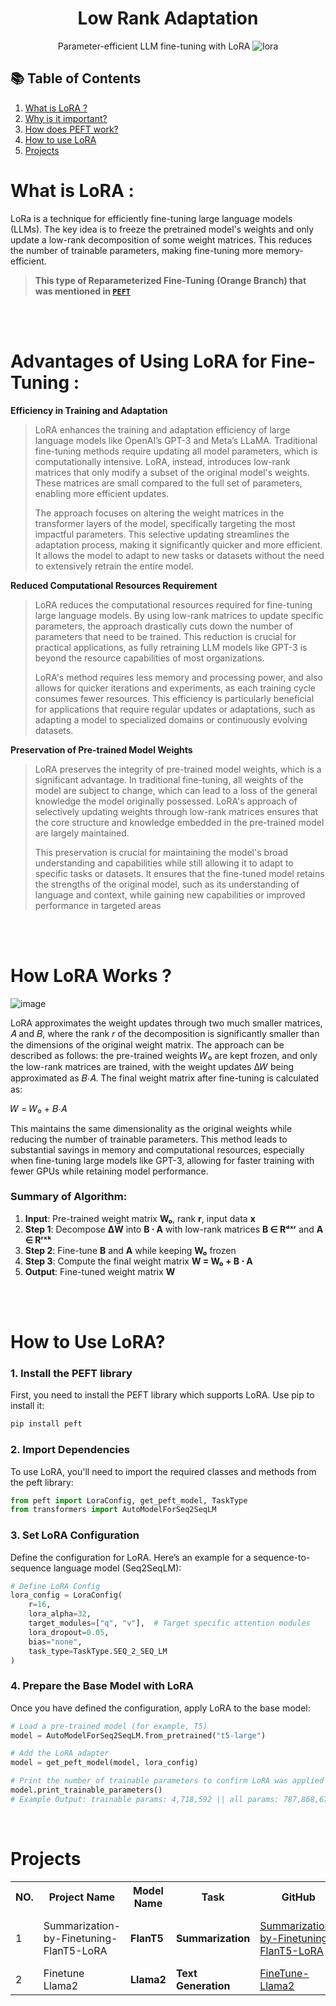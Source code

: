 <div align='center'>

  # Low Rank Adaptation

Parameter-efficient LLM fine-tuning with LoRA
![lora](https://miro.medium.com/v2/resize:fit:1400/format:webp/1*GmRC9gHJy1maqcFP7IRDcg.png)
</div>

## :books: Table of Contents
<ol>
  
  <li><a href="#about">What is LoRA ?</a></li>
  <li><a href="#advantages">Why is it important?</a></li>
  <li><a href="#lib">How does PEFT work?</a></li>
  <li><a href="#code">How to use LoRA</a></li>
  <li><a href="#projects">Projects</a></li>
</ol>

<div id='about'>
  
# What is LoRA :
  LoRa is a technique for efficiently fine-tuning large language models (LLMs).
  The key idea is to freeze the pretrained model's weights and only update a low-rank decomposition of some weight matrices. 
  This reduces the number of trainable parameters, making fine-tuning more memory-efficient.

> **This type of Reparameterized Fine-Tuning (Orange Branch) that was mentioned in [`PEFT`](https://github.com/zeyadusf/topics-in-nlp-llm/edit/main/PEFT%20(Parameter-Efficient%20Fine-Tuning)/README.md)**

</div>
<br>
<br>
<div id='advantages'>

# Advantages of Using LoRA for Fine-Tuning :

**Efficiency in Training and Adaptation**

>LoRA enhances the training and adaptation efficiency of large language models like OpenAI’s GPT-3 and Meta’s LLaMA. Traditional fine-tuning methods require updating all model parameters, which is computationally intensive. LoRA, instead, introduces low-rank matrices that only modify a subset of the original model's weights. These matrices are small compared to the full set of parameters, enabling more efficient updates.
>
>The approach focuses on altering the weight matrices in the transformer layers of the model, specifically targeting the most impactful parameters. This selective updating streamlines the adaptation process, making it significantly quicker and more efficient. It allows the model to adapt to new tasks or datasets without the need to extensively retrain the entire model.

**Reduced Computational Resources Requirement**
>LoRA reduces the computational resources required for fine-tuning large language models. By using low-rank matrices to update specific parameters, the approach drastically cuts down the number of parameters that need to be trained. This reduction is crucial for practical applications, as fully retraining LLM models like GPT-3 is beyond the resource capabilities of most organizations.
>
>LoRA's method requires less memory and processing power, and also allows for quicker iterations and experiments, as each training cycle consumes fewer resources. This efficiency is particularly beneficial for applications that require regular updates or adaptations, such as adapting a model to specialized domains or continuously evolving datasets.

**Preservation of Pre-trained Model Weights**
>LoRA preserves the integrity of pre-trained model weights, which is a significant advantage. In traditional fine-tuning, all weights of the model are subject to change, which can lead to a loss of the general knowledge the model originally possessed. LoRA's approach of selectively updating weights through low-rank matrices ensures that the core structure and knowledge embedded in the pre-trained model are largely maintained.
>
>This preservation is crucial for maintaining the model's broad understanding and capabilities while still allowing it to adapt to specific tasks or datasets. It ensures that the fine-tuned model retains the strengths of the original model, such as its understanding of language and context, while gaining new capabilities or improved performance in targeted areas
</div>
<br>
<br>
<div id="lib">

# How LoRA Works ?

![image](https://github.com/user-attachments/assets/ad74500c-7e1e-4cc7-9178-f66888c4c2aa)

LoRA approximates the weight updates through two much smaller matrices, 
𝐴 and 𝐵, where the rank 𝑟 of the decomposition is significantly smaller than the dimensions of the original weight matrix. The approach can be described as follows: the pre-trained weights 𝑊₀ are kept frozen, and only the low-rank matrices are trained, with the weight updates Δ𝑊 being approximated as 𝐵⋅𝐴. The final weight matrix after fine-tuning is calculated as:

𝑊 = 𝑊₀ + 𝐵⋅𝐴

This maintains the same dimensionality as the original weights while reducing the number of trainable parameters. This method leads to substantial savings in memory and computational resources, especially when fine-tuning large models like GPT-3, allowing for faster training with fewer GPUs while retaining model performance.

### Summary of Algorithm:
1. **Input**: Pre-trained weight matrix **W₀**, rank **r**, input data **x**
2. **Step 1**: Decompose **ΔW** into **B ⋅ A** with low-rank matrices **B ∈ Rᵈˣʳ** and **A ∈ Rʳˣᵏ**
3. **Step 2**: Fine-tune **B** and **A** while keeping **W₀** frozen
4. **Step 3**: Compute the final weight matrix **W = W₀ + B ⋅ A**
5. **Output**: Fine-tuned weight matrix **W**

</div>
<br>
<br>
<div id='code'>

# How to Use LoRA?

### 1. Install the PEFT library
First, you need to install the PEFT library which supports LoRA. Use pip to install it:
```py
pip install peft
```
### 2. Import Dependencies
To use LoRA, you'll need to import the required classes and methods from the peft library:
```py
from peft import LoraConfig, get_peft_model, TaskType
from transformers import AutoModelForSeq2SeqLM
```

### 3. Set LoRA Configuration
Define the configuration for LoRA. Here’s an example for a sequence-to-sequence language model (Seq2SeqLM):
```py
# Define LoRA Config
lora_config = LoraConfig(
    r=16,
    lora_alpha=32,
    target_modules=["q", "v"],  # Target specific attention modules
    lora_dropout=0.05,
    bias="none",
    task_type=TaskType.SEQ_2_SEQ_LM
)
```
### 4. Prepare the Base Model with LoRA
Once you have defined the configuration, apply LoRA to the base model:
```py
# Load a pre-trained model (for example, T5)
model = AutoModelForSeq2SeqLM.from_pretrained("t5-large")

# Add the LoRA adapter
model = get_peft_model(model, lora_config)

# Print the number of trainable parameters to confirm LoRA was applied
model.print_trainable_parameters()
# Example Output: trainable params: 4,718,592 || all params: 787,868,672 || trainable%: 0.5989
```
</div>
<br>


<div id="projects">

# Projects

<table style="width:100%">
  <tr>
    <th>NO.</th>
    <th>Project Name</th>
    <th>Model Name</th>
    <th>Task</th>
    <th>GitHub</th>
    <th>Kaggle</th>
    <th>Hugging Face</th>
    <th>Space</th>


  <tr>
    <td>1</td>
    <td>Summarization-by-Finetuning-FlanT5-LoRA</td> 
    <td><b>FlanT5</b></td>
    <td><b>Summarization</b></td>
    <td><a href="https://github.com/zeyadusf/Summarization-by-Finetuning-FlanT5-LoRA">Summarization-by-Finetuning-FlanT5-LoRA</a></td>
    <td><a href="https://www.kaggle.com/code/zeyadusf/summarization-by-finetuning-flant5-lora">Summarization by Finetuning FlanT5-LoRA</a></td>
    <td><a href="https://huggingface.co/zeyadusf/FlanT5Summarization-samsum">FlanT5Summarization-samsum </a></td>
    <td><a href="https://huggingface.co/spaces/zeyadusf/Summarizationflant5">Summarization by Flan-T5-Large with PEFT</a></td>
  </tr>

  <tr>
    <td>2</td>
    <td>Finetune Llama2</td> 
    <td><b>Llama2</b></td>
    <td><b>Text Generation</b></td>
    <td><a href="https://github.com/zeyadusf/FineTune-Llama2">FineTune-Llama2</a></td>
    <td><a href="https://www.kaggle.com/code/zeyadusf/finetune-llama2">FineTune-Llama2</a></td>
    <td><a href="https://huggingface.co/zeyadusf/llama2-miniguanaco">llama2-miniguanaco </a></td>
    <td><a href=#">---</a></td>
  </tr>
  </table>
</div>

<br>

